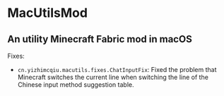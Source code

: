 # MacUtilsMod
## An utility Minecraft Fabric mod in macOS

Fixes:
  - ```cn.yizhimcqiu.macutils.fixes.ChatInputFix```: Fixed the problem that Minecraft switches the current line when switching the line of the Chinese input method suggestion table.
